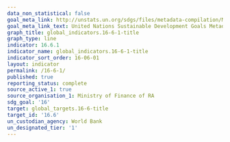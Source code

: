 ```yaml
---
data_non_statistical: false
goal_meta_link: http://unstats.un.org/sdgs/files/metadata-compilation/Metadata-Goal-16.pdf
goal_meta_link_text: United Nations Sustainable Development Goals Metadata (pdf 1361kB)
graph_title: global_indicators.16-6-1-title
graph_type: line
indicator: 16.6.1
indicator_name: global_indicators.16-6-1-title
indicator_sort_order: 16-06-01
layout: indicator
permalink: /16-6-1/
published: true
reporting_status: complete
source_active_1: true
source_organisation_1: Ministry of Finance of RA
sdg_goal: '16'
target: global_targets.16-6-title
target_id: '16.6'
un_custodian_agency: World Bank
un_designated_tier: '1'
---
```

